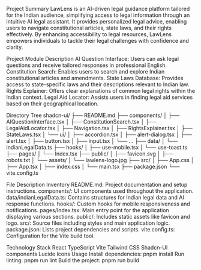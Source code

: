 Project Summary
LawLens is an AI-driven legal guidance platform tailored for the Indian audience, simplifying access to legal information through an intuitive AI legal assistant. It provides personalized legal advice, enabling users to navigate constitutional articles, state laws, and their rights effectively. By enhancing accessibility to legal resources, LawLens empowers individuals to tackle their legal challenges with confidence and clarity.

Project Module Description
AI Question Interface: Users can ask legal questions and receive tailored responses in professional English.
Constitution Search: Enables users to search and explore Indian constitutional articles and amendments.
State Laws Database: Provides access to state-specific laws and their descriptions relevant to Indian law.
Rights Explainer: Offers clear explanations of common legal rights within the Indian context.
Legal Aid Locator: Assists users in finding legal aid services based on their geographical location.

Directory Tree
shadcn-ui/
├── README.md
├── components/
│   ├── AIQuestionInterface.tsx
│   ├── ConstitutionSearch.tsx
│   ├── LegalAidLocator.tsx
│   ├── Navigation.tsx
│   ├── RightsExplainer.tsx
│   ├── StateLaws.tsx
│   └── ui/
│       ├── accordion.tsx
│       ├── alert-dialog.tsx
│       ├── alert.tsx
│       ├── button.tsx
│       ├── input.tsx
│       └── ...
├── data/
│   └── indianLegalData.ts
├── hooks/
│   ├── use-mobile.tsx
│   └── use-toast.ts
├── pages/
│   └── Index.tsx
├── public/
│   ├── favicon.svg
│   ├── robots.txt
│   └── assets/
│       └── lawlens-logo.jpg
├── src/
│   ├── App.css
│   ├── App.tsx
│   ├── index.css
│   └── main.tsx
├── package.json
└── vite.config.ts

File Description Inventory
README.md: Project documentation and setup instructions.
components/: UI components used throughout the application.
data/indianLegalData.ts: Contains structures for Indian legal data and AI response functions.
hooks/: Custom hooks for mobile responsiveness and notifications.
pages/Index.tsx: Main entry point for the application displaying various sections.
public/: Includes static assets like favicon and logo.
src/: Source files including styles and main application logic.
package.json: Lists project dependencies and scripts.
vite.config.ts: Configuration for the Vite build tool.

Technology Stack
React
TypeScript
Vite
Tailwind CSS
Shadcn-UI components
Lucide Icons
Usage
Install dependencies: pnpm install
Run linting: pnpm run lint
Build the project: pnpm run build

